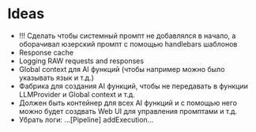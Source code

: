 # Ideas

- !!! Сделать чтобы системный промпт не добавлялся в начало, а оборачивал юзерский промпт с помощью handlebars шаблонов
- Response cache
- Logging RAW requests and responses
- Global context для AI функций (чтобы например можно было указывать язык и т.д.)
- Фабрика для создания AI функций, чтобы не передавать в функции LLMProvider и Global context и т.д.
- Должен быть контейнер для всех AI функций и с помощью него можно будет создвать Web UI для управления промптами и т.д.
- Убрать логи: ...[Pipeline] addExecution...
